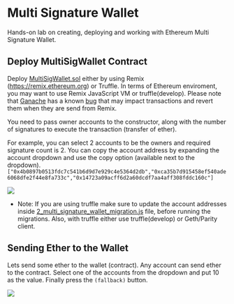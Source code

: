 # Multi Signature Wallet
Hands-on lab on creating, deploying and working with Ethereum Multi Signature Wallet.

## Deploy MultiSigWallet Contract

Deploy [MultiSigWallet.sol](/multi-sig-wallet/contracts/MultiSigWallet.sol) either by using Remix (https://remix.ethereum.org) or Truffle. In terms of Ethereum enviroment, you may want to use Remix JavaScript VM or truffle(develop). Please note that [Ganache](https://truffleframework.com/ganache) has a known [bug](https://github.com/trufflesuite/ganache-cli/issues/497) that may impact transactions and revert them when they are send from Remix. 

You need to pass owner accounts to the constructor, along with the number of signatures to execute the transaction (transfer of ether). 

For example, you can select 2 accounts to be the owners and required signature count is 2. You can copy the account address by expanding the account dropdown and use the copy option (available next to the dropdown).    
```["0x4b0897b0513fdc7c541b6d9d7e929c4e5364d2db","0xca35b7d915458ef540ade6068dfe2f44e8fa733c","0x14723a09acff6d2a60dcdf7aa4aff308fddc160c"]```

<img src="https://github.com/razi-rais/blockchain-workshop/blob/master/images/multisig-deploy.png">

* Note: If you are using truffle make sure to update the account addresses inside [2_multi_signature_wallet_migration.js](/multi-sig-wallet/migrations/2_multi_signature_wallet_migration.js) file, before running the migrations. Also, with truffle either use truffle(develop) or Geth/Parity client.

## Sending Ether to the Wallet
Lets send some ether to the wallet (contract). Any account can send ether to the contract. Select one of the accounts from the dropdown and put 10 as the value. Finally press the ```(fallback)``` button.   

<img src="https://github.com/razi-rais/blockchain-workshop/blob/master/images/multisig-fallback.png">
 
 
